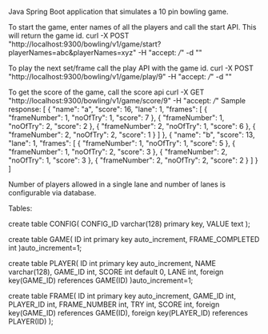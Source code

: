 Java Spring Boot application that simulates a 10 pin bowling game.

To start the game, enter names of all the players and call the start API. This will return the game id.
curl -X POST "http://localhost:9300/bowling/v1/game/start?playerNames=abc&playerNames=xyz" -H "accept: */*" -d ""

To play the next set/frame call the play API with the game id.
curl -X POST "http://localhost:9300/bowling/v1/game/play/9" -H "accept: */*" -d ""

To get the score of the game, call the score api
curl -X GET "http://localhost:9300/bowling/v1/game/score/9" -H "accept: */*"
Sample response:
[
    {
        "name": "a",
        "score": 16,
        "lane": 1,
        "frames": [
            {
                "frameNumber": 1,
                "noOfTry": 1,
                "score": 7
            },
            {
                "frameNumber": 1,
                "noOfTry": 2,
                "score": 2
            },
            {
                "frameNumber": 2,
                "noOfTry": 1,
                "score": 6
            },
            {
                "frameNumber": 2,
                "noOfTry": 2,
                "score": 1
            }
        ]
    },
    {
        "name": "b",
        "score": 13,
        "lane": 1,
        "frames": [
            {
                "frameNumber": 1,
                "noOfTry": 1,
                "score": 5
            },
            {
                "frameNumber": 1,
                "noOfTry": 2,
                "score": 3
            },
            {
                "frameNumber": 2,
                "noOfTry": 1,
                "score": 3
            },
            {
                "frameNumber": 2,
                "noOfTry": 2,
                "score": 2
            }
        ]
    }
  ]

Number of players allowed in a single lane and number of lanes is configurable via database.

Tables:

create table CONFIG(
CONFIG_ID varchar(128) primary key,
VALUE text
);

create table GAME(
ID int primary key auto_increment,
FRAME_COMPLETED int
)auto_increment=1;

create table PLAYER(
ID int primary key auto_increment,
NAME varchar(128),
GAME_ID int,
SCORE int default 0,
LANE int,
foreign key(GAME_ID) references GAME(ID)
)auto_increment=1;

create table FRAME(
ID int primary key auto_increment,
GAME_ID int,
PLAYER_ID int,
FRAME_NUMBER int,
TRY int,
SCORE int,
foreign key(GAME_ID) references GAME(ID),
foreign key(PLAYER_ID) references PLAYER(ID)
);

